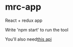 # mrc-app
React + redux app

Write 'npm start' to run the tool

You'll also need[this api](https://github.com/mateoKaradza/mrc-tool-api)
